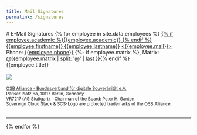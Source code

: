 ```yaml
---
title: Mail Signatures
permalink: /signatures
---
```

<head>
<meta charset="UTF-8">
</head>
# E-Mail Signatures
{% for employee in site.data.employees %}
<!-- Begin Signature -->
<a href="https://scs.community/{{employee.lastname}}">{% if employee.academic %}{{employee.academic}} {% endif %}{{employee.firstname}} {{employee.lastname}}</a>
<a href="mailto:{{employee.mail}}">&lt;{{employee.mail}}&gt;</a><br />
Phone: <a href="tel:{{employee.phone}}">{{employee.phone}}</a>
{%- if employee.matrix %}, Matrix: <a href="{{employee.matrix}}">@{{employee.matrix | split: '@' | last }}</a>{% endif %}<br />
{{employee.title}}<br />
<br /><img src="{{ "/assets/images/scs-signature.png" | prepend: site.baseurl_root }}" /><br /><br />
<small>
<a href="https://osb-alliance.com/">OSB Alliance - Bundesverband für digitale Souveränität e.V.</a><br />
Pariser Platz 6a, 10117 Berlin, Germany<br />
VR7217 (AG Stuttgart) - Chairman of the Board: Peter H. Ganten<br />
Sovereign Cloud Stack & SCS-Logo are protected trademarks of the OSB Alliance.</small>
<!-- End Signature -->
<br /><br />
<hr>
{% endfor %}